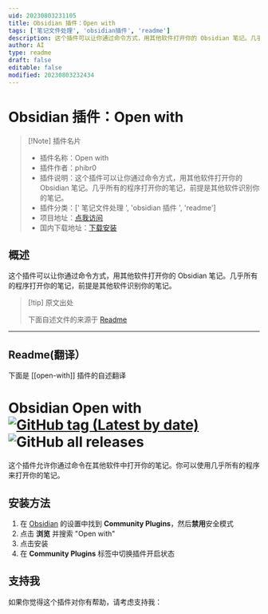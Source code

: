 ```yaml
---
uid: 20230803231105
title: Obsidian 插件：Open with
tags: ['笔记文件处理', 'obsidian插件', 'readme']
description: 这个插件可以让你通过命令方式，用其他软件打开你的 Obsidian 笔记。几乎所有的程序打开你的笔记，前提是其他软件识别你的笔记。
author: AI
type: readme
draft: false
editable: false
modified: 20230803232434
---
```


# Obsidian 插件：Open with

> [!Note] 插件名片
> - 插件名称：Open with
> - 插件作者：phibr0
> - 插件说明：这个插件可以让你通过命令方式，用其他软件打开你的 Obsidian 笔记。几乎所有的程序打开你的笔记，前提是其他软件识别你的笔记。
> - 插件分类：[' 笔记文件处理 ', 'obsidian 插件 ', 'readme']
> - 项目地址：[点我访问](https://github.com/phibr0/obsidian-open-with)
> - 国内下载地址：[下载安装](https://pkmer.cn/products/plugin/pluginMarket/?open-with)

## 概述

这个插件可以让你通过命令方式，用其他软件打开你的 Obsidian 笔记。几乎所有的程序打开你的笔记，前提是其他软件识别你的笔记。

> [!tip] 原文出处
>
>下面自述文件的来源于 [Readme](https://ghproxy.net/https://raw.githubusercontent.com/phibr0/obsidian-open-with/master/README.md)
>

---

## Readme(翻译）

下面是 [[open-with]] 插件的自述翻译

# Obsidian Open with [![GitHub tag (Latest by date)](https://img.shields.io/github/v/tag/phibr0/obsidian-open-with)](https://github.com/phibr0/obsidian-open-with/releases) ![GitHub all releases](https://img.shields.io/github/downloads/phibr0/obsidian-open-with/total)

这个插件允许你通过命令在其他软件中打开你的笔记。你可以使用几乎所有的程序来打开你的笔记。

## 安装方法

1. 在 [Obsidian](https://www.obsidian.md) 的设置中找到 **Community Plugins**，然后**禁用**安全模式
2. 点击 **浏览** 并搜索 "Open with"
3. 点击安装
4. 在 **Community Plugins** 标签中切换插件开启状态

## 支持我

如果你觉得这个插件对你有帮助，请考虑支持我：
